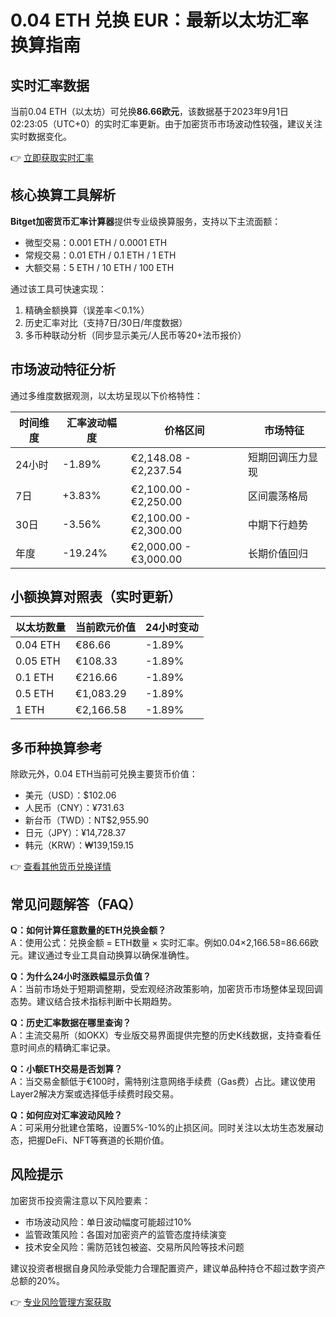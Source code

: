 # 0.04 ETH 兑换 EUR：最新以太坊汇率换算指南

## 实时汇率数据
当前0.04 ETH（以太坊）可兑换**86.66欧元**，该数据基于2023年9月1日02:23:05（UTC+0）的实时汇率更新。由于加密货币市场波动性较强，建议关注实时数据变化。

👉 [立即获取实时汇率](https://bit.ly/okx_welcome)

## 核心换算工具解析
**Bitget加密货币汇率计算器**提供专业级换算服务，支持以下主流面额：
- 微型交易：0.001 ETH / 0.0001 ETH
- 常规交易：0.01 ETH / 0.1 ETH / 1 ETH
- 大额交易：5 ETH / 10 ETH / 100 ETH

通过该工具可快速实现：
1. 精确金额换算（误差率＜0.1%）
2. 历史汇率对比（支持7日/30日/年度数据）
3. 多币种联动分析（同步显示美元/人民币等20+法币报价）

## 市场波动特征分析
通过多维度数据观测，以太坊呈现以下价格特性：

| 时间维度 | 汇率波动幅度 | 价格区间 | 市场特征 |
|---------|-------------|---------|---------|
| 24小时 | -1.89% | €2,148.08 - €2,237.54 | 短期回调压力显现 |
| 7日 | +3.83% | €2,100.00 - €2,250.00 | 区间震荡格局 |
| 30日 | -3.56% | €2,100.00 - €2,300.00 | 中期下行趋势 |
| 年度 | -19.24% | €2,000.00 - €3,000.00 | 长期价值回归 |

## 小额换算对照表（实时更新）
| 以太坊数量 | 当前欧元价值 | 24小时变动 |
|------------|--------------|------------|
| 0.04 ETH   | €86.66       | -1.89%     |
| 0.05 ETH   | €108.33      | -1.89%     |
| 0.1 ETH    | €216.66      | -1.89%     |
| 0.5 ETH    | €1,083.29    | -1.89%     |
| 1 ETH      | €2,166.58    | -1.89%     |

## 多币种换算参考
除欧元外，0.04 ETH当前可兑换主要货币价值：
- 美元（USD）：$102.06
- 人民币（CNY）：¥731.63
- 新台币（TWD）：NT$2,955.90
- 日元（JPY）：¥14,728.37
- 韩元（KRW）：₩139,159.15

👉 [查看其他货币兑换详情](https://bit.ly/okx_welcome)

## 常见问题解答（FAQ）

**Q：如何计算任意数量的ETH兑换金额？**  
A：使用公式：兑换金额 = ETH数量 × 实时汇率。例如0.04×2,166.58=86.66欧元。建议通过专业工具自动换算以确保准确性。

**Q：为什么24小时涨跌幅显示负值？**  
A：当前市场处于短期调整期，受宏观经济政策影响，加密货币市场整体呈现回调态势。建议结合技术指标判断中长期趋势。

**Q：历史汇率数据在哪里查询？**  
A：主流交易所（如OKX）专业版交易界面提供完整的历史K线数据，支持查看任意时间点的精确汇率记录。

**Q：小额ETH交易是否划算？**  
A：当交易金额低于€100时，需特别注意网络手续费（Gas费）占比。建议使用Layer2解决方案或选择低手续费时段交易。

**Q：如何应对汇率波动风险？**  
A：可采用分批建仓策略，设置5%-10%的止损区间。同时关注以太坊生态发展动态，把握DeFi、NFT等赛道的长期价值。

## 风险提示
加密货币投资需注意以下风险要素：
- 市场波动风险：单日波动幅度可能超过10%
- 监管政策风险：各国对加密资产的监管态度持续演变
- 技术安全风险：需防范钱包被盗、交易所风险等技术问题

建议投资者根据自身风险承受能力合理配置资产，建议单品种持仓不超过数字资产总额的20%。

👉 [专业风险管理方案获取](https://bit.ly/okx_welcome)
